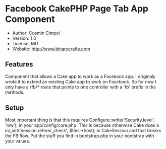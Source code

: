# Facebook CakePHP Page Tab App Component
* Author: Cosmin Cimpoi
* Version: 1.0
* License: MIT
* Website: http://www.binarycrafts.com

## Features

Component that allows a Cake app to work as a Facebook app.
I originaly wrote it to extend an existing Cake app to work on Facebook.
So for now I only have a /fb/* route that points to one controller with a 'fb' prefix in the methods.

## Setup

Most important thing is that this requires Configure::write('Security.level', 'low'); in your app/config/core.php.
This is because otherwise Cake does a ini_set('session.referer_check', $this->host); in CakeSession and that breaks the FB flow.
Put the stuff you find in bootstrap.php in your bootstrap with your values.
